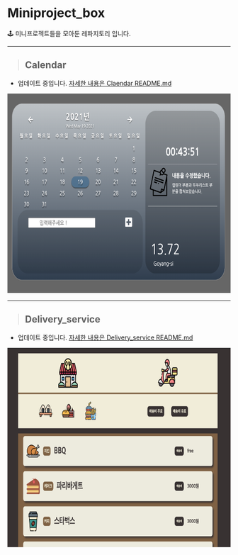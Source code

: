# Miniproject_box
🕹 미니프로젝트들을 모아둔 레파지토리 입니다.

-------
>## Calendar
- 업데이트 중입니다.
[자세한 내용은 Claendar README.md]()

<div align="center"><img src="Calendar/asset/img/0519update.png" width="700px" height="450px" alt="Calendar"></img></div>

-----------------------
>## Delivery_service
- 업데이트 중입니다.
[자세한 내용은 Delivery_service README.md]()

<div align="center"><img src="Delivery_Service/asset/img/0519 minigame.png" width="700px" height="450px" alt="Calendar"></img></div>

